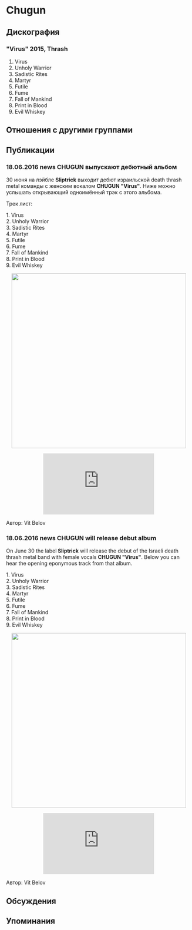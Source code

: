 # Chugun



## Дискография

### "Virus" 2015, Thrash

1. Virus
2. Unholy Warrior
3. Sadistic Rites
4. Martyr
5. Futile
6. Fume
7. Fall of Mankind
8. Print in Blood
9. Evil Whiskey


## Отношения с другими группами


## Публикации

### 18.06.2016 news CHUGUN выпускают дебютный альбом

<p>30 июня на лэйбле <strong>Sliptrick</strong> выходит дебют израильской death thrash metal команды с женским вокалом <strong>CHUGUN "Virus"</strong>. Ниже можно услышать открывающий одноимённый трэк с этого альбома.</p><p>Трек лист:</p><p>1. Virus<br>2. Unholy Warrior<br>3. Sadistic Rites<br>4. Martyr<br>5. Futile<br>6. Fume<br>7. Fall of Mankind<br>8. Print in Blood<br>9. Evil Whiskey</p><p><center><img width="475" height="475" src="/images/news_rus/2016.06/29403.jpg" border="0"><p></p><p><center><iframe width="60%" height="166" src="https://w.soundcloud.com/player/?url=https%3A//api.soundcloud.com/tracks/269580452%3Fsecret_token%3Ds-pci6S&color=ff5500&auto_play=false&hide_related=false&show_comments=true&show_user=true&show_reposts=false" frameborder="no" scrolling="no"></iframe><p></p></center></center>
Автор: Vit Belov

### 18.06.2016 news CHUGUN will release debut album

<p>On June 30 the label<strong> Sliptrick</strong> will release the debut of the Israeli death thrash metal band with female vocals <strong>CHUGUN "Virus"</strong>. Below you can hear the opening eponymous track from that album.</p><p>1. Virus<br>2. Unholy Warrior<br>3. Sadistic Rites<br>4. Martyr<br>5. Futile<br>6. Fume<br>7. Fall of Mankind<br>8. Print in Blood<br>9. Evil Whiskey</p><p><center><img width="475" height="475" src="/images/news_rus/2016.06/29403.jpg" border="0"><p></p><p><center><iframe width="60%" height="166" src="https://w.soundcloud.com/player/?url=https%3A//api.soundcloud.com/tracks/269580452%3Fsecret_token%3Ds-pci6S&color=ff5500&auto_play=false&hide_related=false&show_comments=true&show_user=true&show_reposts=false" frameborder="no" scrolling="no"></iframe><p></p></center></center>
Автор: Vit Belov


## Обсуждения


## Упоминания

